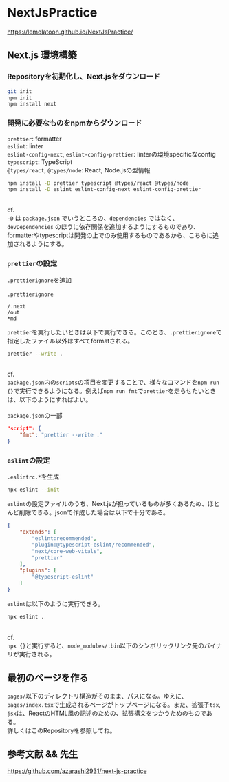 # NextJsPractice
https://lemolatoon.github.io/NextJsPractice/

## Next.js 環境構築

### Repositoryを初期化し、Next.jsをダウンロード

```bash
git init
npm init
npm install next
```

### 開発に必要なものをnpmからダウンロード

`prettier`: formatter\
`eslint`: linter\
`eslint-config-next`, `eslint-config-prettier`: linterの環境specificなconfig\
`typescript`: TypeScript\
`@types/react`, `@types/node`: React, Node.jsの型情報
```bash
npm install -D prettier typescript @types/react @types/node
npm install -D eslint eslint-config-next eslint-config-prettier
```
\
cf.\
`-D` は `package.json` でいうところの、`dependencies` ではなく、`devDependencies` のほうに依存関係を追加するようにするものであり、
formatterやtypescriptは開発の上でのみ使用するものであるから、こちらに追加されるようにする。



### `prettier`の設定
`.prettierignore`を追加\
\
`.prettierignore`
```
/.next
/out
*md
```
`prettier`を実行したいときは以下で実行できる。このとき、`.prettierignore`で指定したファイル以外はすべてformatされる。
```bash
prettier --write .
```
\
cf.\
`package.json`内の`scripts`の項目を変更することで、様々なコマンドを`npm run {}`で実行できるようになる。例えば`npm run fmt`で`prettier`を走らせたいときは、以下のようにすればよい。\
\
`package.json`の一部
```json
"script": {
    "fmt": "prettier --write ."
}
```

### `eslint`の設定
`.eslintrc.*`を生成
```bash
npx eslint --init
```
`eslint`の設定ファイルのうち、Next.jsが担っているものが多くあるため、ほとんど削除できる。jsonで作成した場合は以下で十分である。
```json
{
    "extends": [
        "eslint:recommended",
        "plugin:@typescript-eslint/recommended",
        "next/core-web-vitals",
        "prettier"
    ],
    "plugins": [
        "@typescript-eslint"
    ]
}
```
`eslint`は以下のように実行できる。
```bash
npx eslint .
```
\
cf.\
`npx {}`と実行すると、`node_modules/.bin`以下のシンボリックリンク先のバイナリが実行される。

## 最初のページを作る
`pages/`以下のディレクトリ構造がそのまま、パスになる。ゆえに、`pages/index.tsx`で生成されるページがトップページになる。また、拡張子`tsx`, `jsx`は、ReactのHTML風の記述のための、拡張構文をつかうためのものである。\
詳しくはこのRepositoryを参照してね。

## 参考文献 && 先生
https://github.com/azarashi2931/next-js-practice


